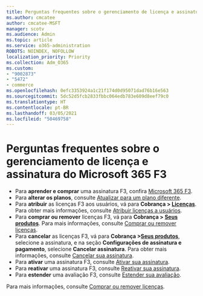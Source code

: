 ```yaml
---
title: Perguntas frequentes sobre o gerenciamento de licença e assinatura do Microsoft 365 F3
ms.author: cmcatee
author: cmcatee-MSFT
manager: scotv
ms.audience: Admin
ms.topic: article
ms.service: o365-administration
ROBOTS: NOINDEX, NOFOLLOW
localization_priority: Priority
ms.collection: Adm_O365
ms.custom:
- "9002873"
- "5472"
- commerce
ms.openlocfilehash: 0efc3353924a1c21f174d0d95071dad76b16e563
ms.sourcegitcommit: 5dc52d5fcb2833fbbc064edb783e609d8eef79c0
ms.translationtype: HT
ms.contentlocale: pt-BR
ms.lasthandoff: 03/05/2021
ms.locfileid: "50469758"
---
```

# <a name="microsoft-365-f3-subscription-and-license-management-faq"></a>Perguntas frequentes sobre o gerenciamento de licença e assinatura do Microsoft 365 F3

- Para **aprender e comprar** uma assinatura F3, confira [Microsoft 365 F3](https://www.microsoft.com/microsoft-365/microsoft-365-enterprise-f3?activetab=pivot%3aoverviewtab).
- Para **alterar os planos**, consulte [Atualizar para um plano diferente](https://docs.microsoft.com/microsoft-365/commerce/subscriptions/upgrade-to-different-plan).
- Para **atribuir** as licenças F3 aos usuários, vá para **Cobrança > [Licenças](https://go.microsoft.com/fwlink/p/?linkid=842264)**. Para obter mais informações, consulte [Atribuir licenças a usuários](https://docs.microsoft.com/microsoft-365/admin/manage/assign-licenses-to-users).
- Para **comprar ou remover** licenças F3, vá para **Cobrança > [Seus produtos](https://go.microsoft.com/fwlink/p/?linkid=842054)**. Para mais informações, consulte [Comprar ou remover licenças](https://docs.microsoft.com/microsoft-365/commerce/licenses/buy-licenses#buy-or-remove-licenses-for-your-business-subscription).
- Para **cancelar** as licenças F3, vá para **Cobrança >[Seus produtos](https://go.microsoft.com/fwlink/p/?linkid=842054)**, selecione a assinatura, e na seção **Configurações de assinatura e pagamento**, selecione **Cancelar assinatura**. Para obter mais informações, consulte [Cancelar sua assinatura](https://docs.microsoft.com/microsoft-365/commerce/subscriptions/cancel-your-subscription).
- Para **ativar** uma assinatura F3, consulte [Ativar sua assinatura](https://docs.microsoft.com/alchemyinsights/activate-your-office-365-subscription).
- Para **reativar** uma assinatura F3, consulte [Reativar sua assinatura](https://docs.microsoft.com/alchemyinsights/reactivate-your-subscription).
- Para **estender** uma avaliação F3, consulte [Estender sua avaliação](https://docs.microsoft.com/microsoft-365/commerce/extend-your-trial).

Para mais informações, consulte [Comprar ou remover licenças](https://docs.microsoft.com/microsoft-365/commerce/licenses/buy-licenses).